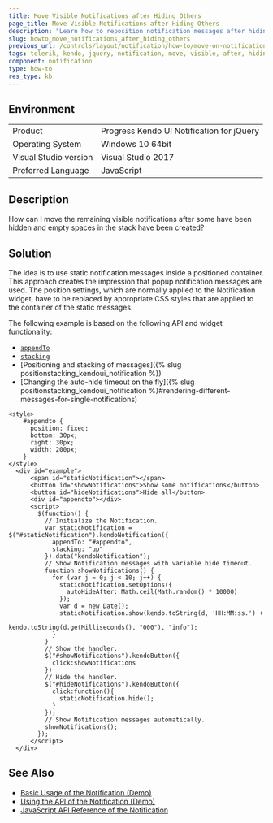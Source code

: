 ```yaml
---
title: Move Visible Notifications after Hiding Others
page_title: Move Visible Notifications after Hiding Others
description: "Learn how to reposition notification messages after hiding other messages in the Kendo UI for jQuery Notification."
slug: howto_move_notifications_after_hiding_others
previous_url: /controls/layout/notification/how-to/move-on-notification-hide 
tags: telerik, kendo, jquery, notification, move, visible, after, hiding, others  
component: notification
type: how-to
res_type: kb
---
```


## Environment

<table>
 <tr>
  <td>Product</td>
  <td>Progress Kendo UI Notification for jQuery</td>
 </tr>
 <tr>
  <td>Operating System</td>
  <td>Windows 10 64bit</td>
 </tr>
 <tr>
  <td>Visual Studio version</td>
  <td>Visual Studio 2017</td>
 </tr>
 <tr>
  <td>Preferred Language</td>
  <td>JavaScript</td>
 </tr>
</table>

## Description

How can I move the remaining visible notifications after some have been hidden and empty spaces in the stack have been created?

## Solution

The idea is to use static notification messages inside a positioned container. This approach creates the impression that popup notification messages are used. The position settings, which are normally applied to the Notification widget, have to be replaced by appropriate CSS styles that are applied to the container of the static messages.

The following example is based on the following API and widget functionality:
* [`appendTo`](/api/javascript/ui/notification/configuration/appendto)
* [`stacking`](/api/javascript/ui/notification/configuration/stacking)
* [Positioning and stacking of messages]({% slug positionstacking_kendoui_notification %})
* [Changing the auto-hide timeout on the fly]({% slug positionstacking_kendoui_notification %}#rendering-different-messages-for-single-notifications)

```dojo
<style>
    #appendto {
      position: fixed;
      bottom: 30px;
      right: 30px;
      width: 200px;
    }
</style>
  <div id="example">
      <span id="staticNotification"></span>
      <button id="showNotifications">Show some notifications</button>
      <button id="hideNotifications">Hide all</button>
      <div id="appendto"></div>
      <script>
        $(function() {
          // Initialize the Notification.
          var staticNotification = $("#staticNotification").kendoNotification({
            appendTo: "#appendto",
            stacking: "up"
          }).data("kendoNotification");
          // Show Notification messages with variable hide timeout.
          function showNotifications() {
            for (var j = 0; j < 10; j++) {
              staticNotification.setOptions({
                autoHideAfter: Math.ceil(Math.random() * 10000)
              });
              var d = new Date();
              staticNotification.show(kendo.toString(d, 'HH:MM:ss.') +
                                      kendo.toString(d.getMilliseconds(), "000"), "info");
            }
          }
          // Show the handler.
          $("#showNotifications").kendoButton({
            click:showNotifications
          })
          // Hide the handler.
          $("#hideNotifications").kendoButton({
            click:function(){
              staticNotification.hide();
            }
          });
          // Show Notification messages automatically.
          showNotifications();
        });
      </script>
  </div>
```

## See Also

* [Basic Usage of the Notification (Demo)](https://demos.telerik.com/kendo-ui/notification/index)
* [Using the API of the Notification (Demo)](https://demos.telerik.com/kendo-ui/notification/api)
* [JavaScript API Reference of the Notification](/api/javascript/ui/notification)
